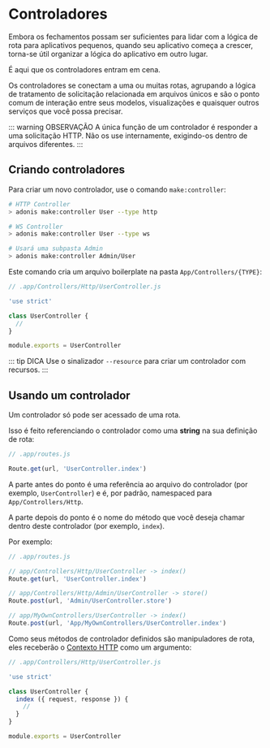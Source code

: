 # Controladores

Embora os fechamentos possam ser suficientes para lidar com a lógica de rota para aplicativos pequenos, quando seu aplicativo começa a crescer, torna-se útil organizar a lógica do aplicativo em outro lugar.

É aqui que os controladores entram em cena.

Os controladores se conectam a uma ou muitas rotas, agrupando a lógica de tratamento de solicitação relacionada em arquivos únicos e são o ponto comum de interação entre seus modelos, visualizações e quaisquer outros serviços que você possa precisar.

::: warning OBSERVAÇÃO
A única função de um controlador é responder a uma solicitação HTTP. Não os use internamente, exigindo-os dentro de arquivos diferentes.
:::

## Criando controladores

Para criar um novo controlador, use o comando `make:controller`:

```bash
# HTTP Controller
> adonis make:controller User --type http

# WS Controller
> adonis make:controller User --type ws

# Usará uma subpasta Admin
> adonis make:controller Admin/User
```

Este comando cria um arquivo boilerplate na pasta `App/Controllers/{TYPE}`:

```js
// .app/Controllers/Http/UserController.js

'use strict'

class UserController {
  //
}

module.exports = UserController
```

::: tip DICA
Use o sinalizador `--resource` para criar um controlador com recursos.
:::

## Usando um controlador

Um controlador só pode ser acessado de uma rota.

Isso é feito referenciando o controlador como uma **string** na sua definição de rota:

```js
// .app/routes.js

Route.get(url, 'UserController.index')
```

A parte antes do ponto é uma referência ao arquivo do controlador (por exemplo, `UserController`) e é, por padrão, namespaced para `App/Controllers/Http`.

A parte depois do ponto é o nome do método que você deseja chamar dentro deste controlador (por exemplo, `index`).

Por exemplo:

```js
// .app/routes.js

// app/Controllers/Http/UserController -> index()
Route.get(url, 'UserController.index')

// app/Controllers/Http/Admin/UserController -> store()
Route.post(url, 'Admin/UserController.store')

// app/MyOwnControllers/UserController -> index()
Route.post(url, 'App/MyOwnControllers/UserController.index')
```

Como seus métodos de controlador definidos são manipuladores de rota, eles receberão o [Contexto HTTP](/docs/02-Concept/01-Request-Lifecycle.md#http-context) como um argumento:

```js
// .app/Controllers/Http/UserController.js

'use strict'

class UserController {
  index ({ request, response }) {
    //
  }
}

module.exports = UserController
```
